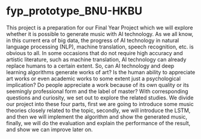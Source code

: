 # fyp_prototype_BNU-HKBU
This project is a preparation for our Final Year Project which we will explore whether it is possible to generate music with AI technology.
As we all know, in this current era of big data, the progress of AI technology in natural language processing (NLP), machine translation, speech recognition, etc. is obvious to all. In some occasions that do not require high accuracy and artistic literature, such as machine translation, AI technology can already replace humans to a certain extent.
So, can AI technology and deep learning algorithms generate works of art? Is the human ability to appreciate art works or even academic works to some extent just a psychological implication? Do people appreciate a work because of its own quality or its seemingly professional form and the label of master?
With corresponding questions and curiosity, we set out to explore the related studies.
We divide our project into these four parts, first we are going to introduce some music theories closely related to the topic, secondly, we will introduce the LSTM, and then we will implement the algorithm and show the generated music, finally, we will do the evaluation and explain the performance of the result, and show we can improve later on.
